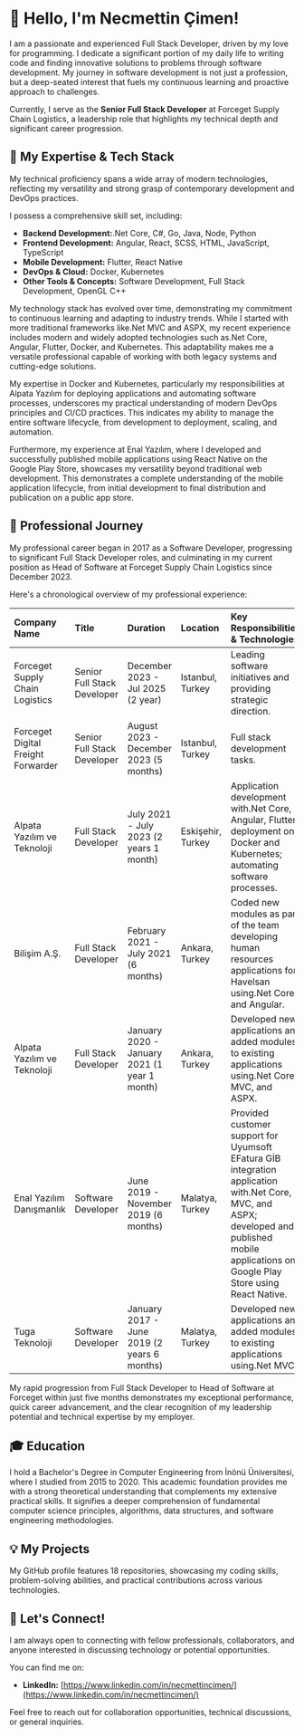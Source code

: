 
# 👋 Hello, I'm Necmettin Çimen\!

I am a passionate and experienced Full Stack Developer, driven by my love for programming. I dedicate a significant portion of my daily life to writing code and finding innovative solutions to problems through software development. My journey in software development is not just a profession, but a deep-seated interest that fuels my continuous learning and proactive approach to challenges.

Currently, I serve as the **Senior Full Stack Developer** at Forceget Supply Chain Logistics, a leadership role that highlights my technical depth and significant career progression.

## 🚀 My Expertise & Tech Stack

My technical proficiency spans a wide array of modern technologies, reflecting my versatility and strong grasp of contemporary development and DevOps practices.

I possess a comprehensive skill set, including:

  * **Backend Development:**.Net Core, C\#, Go, Java, Node, Python
  * **Frontend Development:** Angular, React, SCSS, HTML, JavaScript, TypeScript
  * **Mobile Development:** Flutter, React Native
  * **DevOps & Cloud:** Docker, Kubernetes
  * **Other Tools & Concepts:** Software Development, Full Stack Development, OpenGL C++

My technology stack has evolved over time, demonstrating my commitment to continuous learning and adapting to industry trends. While I started with more traditional frameworks like.Net MVC and ASPX, my recent experience includes modern and widely adopted technologies such as.Net Core, Angular, Flutter, Docker, and Kubernetes. This adaptability makes me a versatile professional capable of working with both legacy systems and cutting-edge solutions.

My expertise in Docker and Kubernetes, particularly my responsibilities at Alpata Yazılım for deploying applications and automating software processes, underscores my practical understanding of modern DevOps principles and CI/CD practices. This indicates my ability to manage the entire software lifecycle, from development to deployment, scaling, and automation.

Furthermore, my experience at Enal Yazılım, where I developed and successfully published mobile applications using React Native on the Google Play Store, showcases my versatility beyond traditional web development. This demonstrates a complete understanding of the mobile application lifecycle, from initial development to final distribution and publication on a public app store.

## 💼 Professional Journey

My professional career began in 2017 as a Software Developer, progressing to significant Full Stack Developer roles, and culminating in my current position as Head of Software at Forceget Supply Chain Logistics since December 2023.

Here's a chronological overview of my professional experience:

| Company Name | Title | Duration | Location | Key Responsibilities & Technologies |
| :--- | :--- | :--- | :--- | :--- |
| Forceget Supply Chain Logistics | Senior Full Stack Developer | December 2023 - Jul 2025 (2 year) | Istanbul, Turkey | Leading software initiatives and providing strategic direction. |
| Forceget Digital Freight Forwarder | Senior Full Stack Developer | August 2023 - December 2023 (5 months) | Istanbul, Turkey | Full stack development tasks. |
| Alpata Yazılım ve Teknoloji | Full Stack Developer | July 2021 - July 2023 (2 years 1 month) | Eskişehir, Turkey | Application development with.Net Core, Angular, Flutter; deployment on Docker and Kubernetes; automating software processes. |
| Bilişim A.Ş. | Full Stack Developer | February 2021 - July 2021 (6 months) | Ankara, Turkey | Coded new modules as part of the team developing human resources applications for Havelsan using.Net Core and Angular. |
| Alpata Yazılım ve Teknoloji | Full Stack Developer | January 2020 - January 2021 (1 year 1 month) | Ankara, Turkey | Developed new applications and added modules to existing applications using.Net Core, MVC, and ASPX. |
| Enal Yazılım Danışmanlık | Software Developer | June 2019 - November 2019 (6 months) | Malatya, Turkey | Provided customer support for Uyumsoft EFatura GİB integration application with.Net Core, MVC, and ASPX; developed and published mobile applications on Google Play Store using React Native. |
| Tuga Teknoloji | Software Developer | January 2017 - June 2019 (2 years 6 months) | Malatya, Turkey | Developed new applications and added modules to existing applications using.Net MVC. |

My rapid progression from Full Stack Developer to Head of Software at Forceget within just five months demonstrates my exceptional performance, quick career advancement, and the clear recognition of my leadership potential and technical expertise by my employer.

## 🎓 Education

I hold a Bachelor's Degree in Computer Engineering from İnönü Üniversitesi, where I studied from 2015 to 2020. This academic foundation provides me with a strong theoretical understanding that complements my extensive practical skills. It signifies a deeper comprehension of fundamental computer science principles, algorithms, data structures, and software engineering methodologies.

## 💡 My Projects

My GitHub profile features 18 repositories, showcasing my coding skills, problem-solving abilities, and practical contributions across various technologies.

## 🤝 Let's Connect\!

I am always open to connecting with fellow professionals, collaborators, and anyone interested in discussing technology or potential opportunities.

You can find me on:

  * **LinkedIn:** [https://www.linkedin.com/in/necmettincimen/](https://www.linkedin.com/in/necmettincimen/)

Feel free to reach out for collaboration opportunities, technical discussions, or general inquiries.

